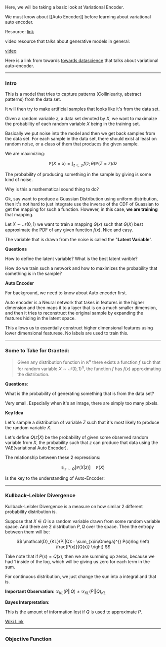 Here, we will be taking a basic look at Variational Encoder. 

We must know about [[Auto Encoder]] before learning about variational auto encoder. 

Resource: [link](https://arxiv.org/pdf/1606.05908.pdf)

video resource that talks about generative models in general: 

[video](https://www.youtube.com/watch?v=5WoItGTWV54)

Here is a link from towards [towards datascience](https://towardsdatascience.com/understanding-variational-autoencoders-vaes-f70510919f73) that talks about variational auto-encoder. 

---
### **Intro**

This is a model that tries to capture patterns (Colliniearity, abstract patterns) from the data set. 

It will then try to make artificial samples that looks like it's from the data set.

Given a random variable $z$, a data set denoted by $X$, we want to maximaize the probability of each random variable $X$ being in the training set. 

Basically we put noise into the model and then we get back samples from the data set. For each sample in the data set, there should exist at least on random noise, or a class of them that produces the given sample. 

We are maximizing: 

$$
\mathbb{P}\left(X = x\right) = \int_{z\in\mathcal{Z}} f(z;\theta)\mathbb{P}\left(Z = z\right)dz
$$

The probability of producing something in the sample by giving is some kind of noise.  

Why is this a mathematical sound thing to do? 

Ok, say want to produce a Guassian Distribution using uniform distribution, then it's not hard to just integrate use the inverse of the CDF of Guassian to get the mapping for such a function. However, in this case, **we are training** that mapping. 

Let $X\sim \mathcal{N}(0, 1)$ we want to train a mapping $G(x)$ such that $G(X)$ best approximate the PDF of any given function $f(x)$. Nice and easy. 

The variable that is drawn from the noise is called the "**Latent Variable**". 

**Questions**

How to define the latent variable? What is the best latent varible? 

How do we train such a network and how to maximizes the probability that something is in the sample?

**Auto Encoder**

For background, we need to know about Auto encoder first. 

Auto encoder is a Neural network that takes in features in the higher dimension and then maps it to a layer that is on a much smaller dimension, and then it tries to reconstruct the original sample by expanding the features hiding in the latent space. 

This allows us to essentially construct higher dimensional features using lower dimensional featurese. No labels are used to train this. 


---
### **Some to Take for Granted**: 

> Given any distribution function in $\mathbb{R}^n$ there exists a function $f$ such that for random variable $X\sim \mathcal{N}(0, 1)^n$, the function $f$ has $f(x)$ approximating the distribution. 

**Questions**: 

What is the probability of generating something that is from the data set? 

Very small. Especially when it's an image, there are simply too many pixels. 

**Key Idea**

Let's sample a distribution of variable $Z$ such that it's most likely to produce the random variable $X$. 

Let's define $Q(z|X)$ be the probability of given some observed random variable from $X$, the probability such that $z$ can produce that data using the VAE(variational Auto Encoder). 

The relationship between these 2 expressions: 

$$
\mathbb{E}_{z\sim Q}\left[
        \mathbb{P}\left(X|z\right)
    \right]
\quad
\mathbb{P}\left(X\right)
$$

Is the key to the understanding of Auto-Encoder: 

---
### **Kullback–Leibler Divergence**

Kullback-Leibler Divergence is a measure on how similar 2 different probability distribution is. 

Suppose that $X\in\Omega$ is a random variable drawn from some random variable space. And there are 2 distribution $P, Q$ over the space. Then the entropy between them will be: 

$$
\mathcal{D}_{KL}(P||Q):=
\sum_{x\in\Omega}^{}
    P(x)\log
    \left(
        \frac{P(x)}{Q(x)}
    \right)
$$

Take note that if $P(x) = Q(x)$, then we are summing up zeros, because we had 1 inside of the log, which will be giving us zero for each term in the sum. 

For continuous distribution, we just change the sun into a integral and that is. 

**Important Observation**: $\mathcal{D}_{KL}(P||Q)\ne \mathcal{D}_{KL}(P||Q)_{KL}$

**Bayes Interpretation**: 

This is the amount of information lost if $Q$ is used to approximate $P$. 

[Wiki Link](https://www.wikiwand.com/en/Kullback%E2%80%93Leibler_divergence)


---
### Objective Function



